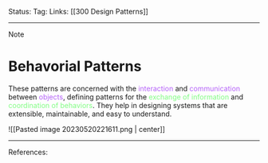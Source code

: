 Status: 
Tag:
Links: [[300 Design Patterns]]

---
> [!note] 
>  # Behavorial Patterns

These patterns are concerned with the <font style="color:#b562f9">interaction</font> and <font style="color:#b562f9">communication</font> between <font style="color:#b562f9">objects</font>, defining patterns for the <font style="color:#81fd83">exchange of information</font> and <font style="color:#81fd83">coordination of behaviors</font>. They help in designing systems that are extensible, maintainable, and easy to understand.

![[Pasted image 20230520221611.png | center]]

---
References: